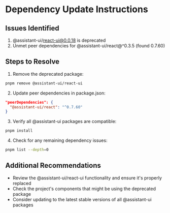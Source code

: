 # Dependency Update Instructions

## Issues Identified
1. @assistant-ui/react-ui@0.0.18 is deprecated
2. Unmet peer dependencies for @assistant-ui/react@^0.3.5 (found 0.7.60)

## Steps to Resolve

1. Remove the deprecated package:
```bash
pnpm remove @assistant-ui/react-ui
```

2. Update peer dependencies in package.json:
```json
"peerDependencies": {
  "@assistant-ui/react": "^0.7.60"
}
```

3. Verify all @assistant-ui packages are compatible:
```bash
pnpm install
```

4. Check for any remaining dependency issues:
```bash
pnpm list --depth=0
```

## Additional Recommendations
- Review the @assistant-ui/react-ui functionality and ensure it's properly replaced
- Check the project's components that might be using the deprecated package
- Consider updating to the latest stable versions of all @assistant-ui packages